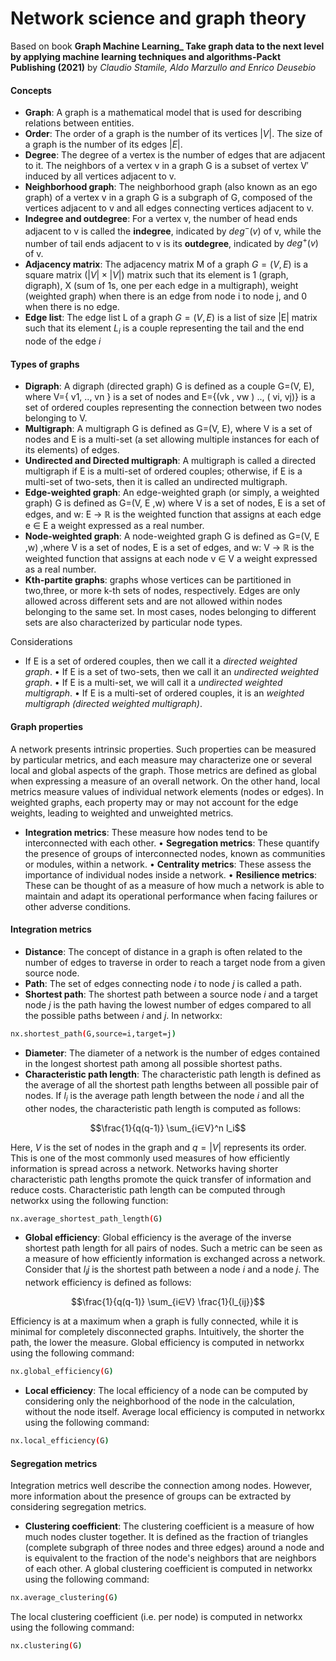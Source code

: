 # Network science and graph theory

Based on book **Graph Machine Learning_ Take graph data to the next level by applying machine learning techniques and algorithms-Packt Publishing (2021)** by *Claudio Stamile, Aldo Marzullo and Enrico Deusebio* 

#### Concepts

* **Graph**: A graph is a mathematical model that is used for describing relations between entities.
* **Order**: The order of a graph is the number of its vertices $|V|$. The size of a graph is the number of its edges $|E|$.
* **Degree**: The degree of a vertex is the number of edges that are adjacent to it. The neighbors of a vertex v in a graph G is a subset of vertex V′ induced by all vertices adjacent to v.
* **Neighborhood graph**: The neighborhood graph (also known as an ego graph) of a vertex v in a graph G is a subgraph of G, composed of the vertices adjacent to v and all edges connecting vertices adjacent to v.
* **Indegree and outdegree**: For a vertex v, the number of head ends adjacent to v is called the **indegree**, indicated by $deg^-(v)$ of v, while the number of tail ends adjacent to v is its **outdegree**, indicated by $deg^+(v)$ of v.
* **Adjacency matrix**: The adjacency matrix M of a graph $G=(V,E)$ is a square matrix $(|V| × |V|)$ matrix such that its element is 1 (graph, digraph), X (sum of 1s, one per each edge in a multigraph), weight (weighted graph) when there is an edge from node i to node j, and 0 when there is no edge.
* **Edge list**: The edge list L of a graph $G=(V,E)$ is a list of size |E| matrix such that its element $L_i$ is a couple representing the tail and the end node of the edge $i$

#### Types of graphs

* **Digraph**: A digraph (directed graph) G is defined as a couple G=(V, E), where V={ v1, .., vn } is a set of nodes and E={(vk , vw ) .., ( vi, vj)} is a set of ordered couples representing the connection between two nodes belonging to V.
* **Multigraph**: A multigraph G is defined as G=(V, E), where V is a set of nodes and E is a multi-set (a set allowing multiple instances for each of its elements) of edges.
* **Undirected and Directed multigraph**: A multigraph is called a directed multigraph if E is a multi-set of ordered couples; otherwise, if E is a multi-set of two-sets, then it is called an undirected multigraph.
* **Edge-weighted graph**: An edge-weighted graph (or simply, a weighted graph) G is defined as G=(V, E ,w) where V is a set of nodes, E is a set of edges, and w: E → ℝ is the weighted function that assigns at each edge e ∈ E a weight expressed as a real number.
* **Node-weighted graph**: A node-weighted graph G is defined as G=(V, E ,w) ,where V is a set of nodes, E is a set of edges, and w: V → ℝ is the weighted function that assigns at each node v ∈ V a weight expressed as a real number.
* **Kth-partite graphs**: graphs whose vertices can be partitioned in two,three, or more k-th sets of nodes, respectively. Edges are only allowed across different sets and are not allowed within nodes belonging to the same set. In most cases, nodes belonging to different sets are also characterized by particular node types.

Considerations

* If E is a set of ordered couples, then we call it a *directed weighted graph*.
• If E is a set of two-sets, then we call it an *undirected weighted graph*.
• If E is a multi-set, we will call it a *undirected weighted multigraph*.
• If E is a multi-set of ordered couples, it is an *weighted multigraph (directed weighted multigraph)*.

#### Graph properties

A network presents intrinsic properties. Such properties can be measured by particular metrics, and each measure may characterize one or several local and global aspects of the graph. Those metrics are defined as global when expressing a measure of an overall network. On the other hand, local metrics measure values of individual network elements (nodes or edges). In weighted graphs, each property may or may not account for the edge weights, leading to weighted and unweighted metrics.

* **Integration metrics**: These measure how nodes tend to be interconnected with each other.
• **Segregation metrics**: These quantify the presence of groups of interconnected nodes, known as communities or modules, within a network.
• **Centrality metrics**: These assess the importance of individual nodes inside a network.
• **Resilience metrics**: These can be thought of as a measure of how much a network is able to maintain and adapt its operational performance when facing failures or other adverse conditions.

#### Integration metrics

* **Distance**: The concept of distance in a graph is often related to the number of edges to traverse in order to reach a target node from a given source node.
* **Path**: The set of edges connecting node $i$ to node $j$ is called a path.
* **Shortest path**: The shortest path between a source node $i$ and a target node $j$ is the path having the lowest number of edges compared to all the possible paths between $i$ and $j$. In networkx:

```bash
nx.shortest_path(G,source=i,target=j)
```

* **Diameter**: The diameter of a network is the number of edges contained in the longest shortest path among all possible shortest paths.
* **Characteristic path length**: The characteristic path length is defined as the average of all the shortest path lengths between all possible pair of nodes. If $l_i$ is the average path length between the node $i$ and all the other nodes, the characteristic path length is computed as follows:

$$\frac{1}{q(q-1)} \sum_{i∈V}^n l_i$$

Here, $V$ is the set of nodes in the graph and $q = |V|$ represents its order. This is one of the most commonly used measures of how efficiently information is spread across a network. Networks having shorter characteristic path lengths promote the quick transfer of information and reduce costs. Characteristic path length can be computed through networkx using the following function:

```bash
nx.average_shortest_path_length(G)
```

* **Global efficiency**: Global efficiency is the average of the inverse shortest path length for all pairs of nodes. Such a metric can be seen as a measure of how efficiently information is exchanged across a network. Consider that $l_ij$ is the shortest path between a node $i$ and a node $j$. The network efficiency is defined as follows:

$$\frac{1}{q(q-1)} \sum_{i∈V} \frac{1}{l_{ij}}$$

Efficiency is at a maximum when a graph is fully connected, while it is minimal for completely disconnected graphs. Intuitively, the shorter the path, the lower the measure.  Global efficiency is computed in networkx using the following command:

```bash
nx.global_efficiency(G)
```

* **Local efficiency**: The local efficiency of a node can be computed by considering only the neighborhood of the node in the calculation, without the node itself. Average local efficiency is computed in networkx using the following command:

```bash
nx.local_efficiency(G)
```

#### Segregation metrics

Integration metrics well describe the connection among nodes. However, more information about the presence of groups can be extracted by considering segregation metrics.

* **Clustering coefficient**: The clustering coefficient is a measure of how much nodes cluster together. It is defined as the fraction of triangles (complete subgraph of three nodes and three edges) around a node and is equivalent to the fraction of the node's neighbors that are neighbors of each other. A global clustering coefficient is computed in networkx using the following command:

```bash
nx.average_clustering(G)
```

The local clustering coefficient (i.e. per node) is computed in networkx using the following command:

```bash
nx.clustering(G)
```